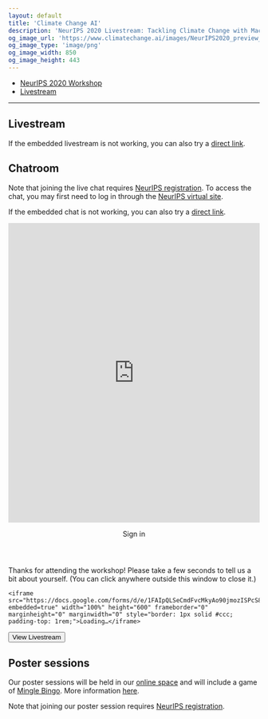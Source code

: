```yaml
---
layout: default
title: 'Climate Change AI'
description: 'NeurIPS 2020 Livestream: Tackling Climate Change with Machine Learning'
og_image_url: 'https://www.climatechange.ai/images/NeurIPS2020_preview_copy4.png'
og_image_type: 'image/png'
og_image_width: 850
og_image_height: 443
---
```


<nav class="breadcrumb" aria-label="breadcrumbs">
  <ul>
    <li><a href="/events/neurips2020">NeurIPS 2020 Workshop</a></li>
    <li class='is-active'><a href="#" aria-current="page">Livestream</a></li>
  </ul>
</nav>
<hr>

<h2>Livestream</h2>

<p>If the embedded livestream is not working, you can also try a <a href='https://slideslive.com/38947095' target='_blank'>direct link</a>.</p>

<div id="presentation-embed-38947095"></div>

<script src='https://slideslive.com/embed_presentation.js'></script>
<script>
    embed = new SlidesLiveEmbed('presentation-embed-38947095', {
        presentationId: '38947095',
        autoPlay: false, // change to true to autoplay the embedded presentation
        verticalEnabled: true
    });
</script>


<h2>Chatroom</h2>

<p>Note that joining the live chat requires <a href='https://neurips.cc/Register/view-registration' target='_blank'>NeurIPS registration</a>. To access the chat, you may first need to log in through the <a href="https://neurips.cc/virtual/2020/protected/workshop_16155.html" target="_blank">NeurIPS virtual site</a>.</p>

<p>If the embedded chat is not working, you can also try a <a href='https://neurips.cc/virtual/2020/protected/workshop_16155.html' target='_blank'>direct link</a>.</p>

<iframe frameborder="0" src="https://neurips2020.rocket.chat/channel/tackling-climate-change-with-ml-99?layout=embedded" width="100%" height="600px" style="display: block"></iframe>

<div class="modal is-active">
  <div class="modal-background"></div>
  <div class="modal-card">
  <header class="modal-card-head">
    <p class="modal-card-title">Sign in</p>
  </header>
  <section class="modal-card-body">
    <p>Thanks for attending the workshop! Please take a few seconds to tell us a bit about yourself. (You can click anywhere outside this window to close it.)</p>

    <iframe src="https://docs.google.com/forms/d/e/1FAIpQLSeCmdFvcMkyAo90jmozISPcS81RepHrqBBRQH34dlPmHssACg/viewform?embedded=true" width="100%" height="600" frameborder="0" marginheight="0" marginwidth="0" style="border: 1px solid #ccc; padding-top: 1rem;">Loading…</iframe>

  </section>
  <footer class="modal-card-foot">
    <button class="button is-success close-button">View Livestream</button>
  </footer>
  </div>
</div>

<h2>Poster sessions</h2>
<p>Our poster sessions will be held in our <a href='http://climatechange.ai/neurips2020-poster-session' target='_blank'>online space</a> and will include a game of <a href='https://www.climatechange.ai/events/neurips2020#mingle-bingo' target='_blank'>Mingle Bingo</a>. More information <a href='https://www.climatechange.ai/events/neurips2020#poster-session' target='_blank'>here</a>.</p>
<p>Note that joining our poster session requires <a href='https://neurips.cc/Register/view-registration' target='_blank'>NeurIPS registration</a>.</p>

<script type='text/javascript'>

function setCookie(cname, cvalue, exdays) {
  var d = new Date();
  d.setTime(d.getTime() + (exdays*24*60*60*1000));
  var expires = "expires="+ d.toUTCString();
  document.cookie = cname + "=" + cvalue + ";" + expires + ";path=/";
}

function getCookie(cname) {
  var name = cname + "=";
  var decodedCookie = decodeURIComponent(document.cookie);
  var ca = decodedCookie.split(';');
  for(var i = 0; i <ca.length; i++) {
    var c = ca[i];
    while (c.charAt(0) == ' ') {
      c = c.substring(1);
    }
    if (c.indexOf(name) == 0) {
      return c.substring(name.length, c.length);
    }
  }
  return "";
}

$(document).ready(() => {
  function closeModal() {
    $('.modal').removeClass('is-active');
    setCookie('closed-2020-modal', true);
  }

  $('.modal-background').click(closeModal);

  $('.close-button').click(closeModal);

  if (getCookie('closed-2020-modal')) {
    closeModal();
  }
});

</script>
